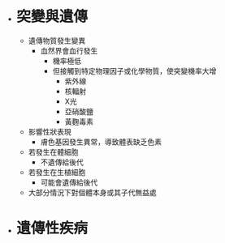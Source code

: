 - # 突變與遺傳
	- 遺傳物質發生變異
		- 血然界會血行發生
			- 機率極低
			- 但接觸到特定物理因子或化學物質，使突變機率大增
				- 紫外線
				- 核輻射
				- X光
				- 亞硝酸鹽
				- 黃麴毒素
	- 影響性狀表現
		- 膚色基因發生異常，導致體表缺乏色素
	- 若發生在體細胞
		- 不遺傳給後代
	- 若發生在生植細胞
		- 可能會遺傳給後代
	- 大部分情況下對個體本身或其子代無益處
- # 遺傳性疾病